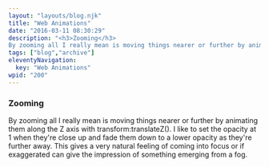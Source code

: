 ```yaml
---
layout: "layouts/blog.njk"
title: "Web Animations"
date: "2016-03-11 08:30:29"
description: "<h3>Zooming</h3>
By zooming all I really mean is moving things nearer or further by animating them along the Z axis with transform:translateZ()"
tags: ["blog","archive"]
eleventyNavigation:
  key: "Web Animations"
wpid: "200"
---
```

<h3>Zooming</h3>
By zooming all I really mean is moving things nearer or further by animating them along the Z axis with transform:translateZ(). I like to set the opacity at 1 when they're close up and fade them down to a lower opacity as they're further away. This gives a very natural feeling of coming into focus or if exaggerated can give the impression of something emerging from a fog.